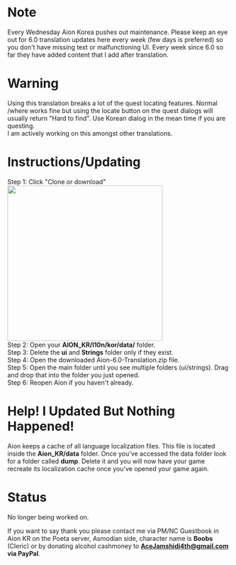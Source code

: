 # Note
Every Wednesday Aion Korea pushes out maintenance.  Please keep an eye out for 6.0 translation updates here every week (few days is preferred) so you don't have missing text or malfunctioning UI.  Every week since 6.0 so far they have added content that I add after translation.

# Warning
Using this translation breaks a lot of the quest locating features.  Normal /where works fine but using the locate button on the quest dialogs will usually return "Hard to find".  Use Korean dialog in the mean time if you are questing.  
I am actively working on this amongst other translations.

# Instructions/Updating
Step 1: Click "Clone or download"  
<img src="https://i.imgur.com/uDKzibG.png" width="350"/>  
Step 2: Open your **AION_KR/l10n/kor/data/** folder.  
Step 3: Delete the **ui** and **Strings** folder only if they exist.  
Step 4: Open the downloaded Aion-6.0-Translation.zip file.  
Step 5: Open the main folder until you see multiple folders (ui/strings).  Drag and drop that into the folder you just opened.  
Step 6: Reopen Aion if you haven't already.  

# Help!  I Updated But Nothing Happened!
Aion keeps a cache of all language localization files.  This file is located inside the **Aion_KR/data** folder.  Once you've accessed the data folder look for a folder called **dump**.  Delete it and you will now have your game recreate its localization cache once you've opened your game again.

# Status 
No longer being worked on.

If you want to say thank you please contact me via PM/NC Guestbook in Aion KR on the Poeta server, Asmodian side, character name is **Boobs** (Cleric) or by donating alcohol cashmoney to **AceJamshidi4th@gmail.com via PayPal**.
